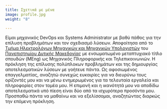 ```yaml
---
title: Σχετικά με μένα
image: profile.jpg
weight: "8"

---
```

<p>Είμαι μηχανικός DevOps και Systems Administrator με βαθύ πάθος για την επίλυση προβλημάτων και τον σχεδιασμό λύσεων. Αποφοίτησα από το <a href="https://ece.uowm.gr/" target="_blank">Τμήμα Ηλεκτρολόγων Μηχανικών και Μηχανικών Υπολογιστών</a> του <a href="https://www.uowm.gr/" target="_blank">Πανεπιστημίου Δυτικής Μακεδονίας</a> με ενσωματωμένο μεταπτυχιακό τίτλο σπουδών (MEng) ως Μηχανικός Πληροφορικής και Τηλεπικοινωνιών. Η πρόκληση της επίλυσης πολύπλοκων προβλημάτων και της δημιουργίας αποτελεσματικών λύσεων με γοήτευε πάντα. Ως αφοσιωμένος επαγγελματίας, αναζητώ συνεχώς ευκαιρίες για να διευρύνω τους ορίζοντές μου και να μένω ενημερωμένος για τα τελευταία εργαλεία και πληροφορίες στον τομέα μου. Η επιμονή και η ικανότητά μου να αποδίδω αποτελεσματικά υπό πίεση είναι δύο από τα ισχυρότερα προσόντα μου. Προσπαθώ πάντα να μαθαίνω και να εξελίσσομαι, αναζητώντας διαρκώς την επόμενη πρόκληση.</p>